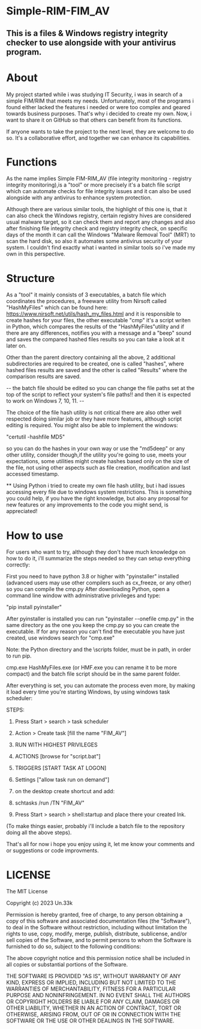 # Simple-RIM-FIM_AV

## This is a files & Windows registry integrity checker to use alongside with your antivirus program. 


# About


My project started while i was studying IT Security, i was in search of a simple 
FIM/RIM that meets my needs. Unfortunately, most of the programs i found either 
lacked the features i needed or were too complex and geared towards business 
purposes. That's why i decided to create my own. Now, i want to share it on 
GitHub so that others can benefit from its functions. 

If anyone wants to take the project to the next level, they are welcome to
do so. It's a collaborative effort, and together we can enhance its capabilities.



# Functions


As the name implies Simple FIM-RIM_AV (file integrity monitoring - registry integrity 
monitoring),is a "tool" or more precisely it's a batch file script which can automate 
checks for file integrity issues and it can also be used alongside with any antivirus 
to enhance system protection.

Although there are various similar tools, the highlight of this one is, that it can
also check the Windows registry, certain registry hives are considered usual malware 
target, so it can check them and report any changes and also after finishing file integrity
check and registry integrity check, on specific days of the month it can call the Windows 
"Malware Removal Tool" (MRT) to scan the hard disk, so also it automates some antivirus 
security of your system. I couldn't find exactly what i wanted in similar tools so i've 
made my own in this perspective.




# Structure


As a "tool" it mainly consists of 3 executables, a batch file which coordinates the procedures, 
a freeware utility from Nirsoft called "HashMyFiles" which can be found here: 
https://www.nirsoft.net/utils/hash_my_files.html and it is responsible to create hashes for your 
files, the other executable "cmp" it's a script writen in Python, which compares the results of 
the "HashMyFiles"utility and if there are any differences, notifies you with a message and a 
"beep" sound and saves the compared hashed files results so you can take a look at it later on.

Other than the parent directory containing all the above, 2 additional subdirectories are 
required to be created, one is called "hashes", where hashed files results are saved and 
the other is called "Results" where the comparison results are saved.

-- the batch file should be edited so you can change the file paths set at the top of the
script to reflect your system's file paths!! and then it is expected to work on
Windows 7, 10, 11. --


The choice of the file hash utility is not critical there are also other well respected doing
similar job or they have more features, although script editing is required. You might also 
be able to implement the windows:

"certutil -hashfile <file> MD5" 

so you can do the hashes in your own way or use the "md5deep" or any other utility, consider 
though,if the utility you're going to use, meets your expectations, some utilities might create 
hashes based only on the size of the file, not using other aspects such as file creation, 
modification and last accessed timestamp.


** Using Python i tried to create my own file hash utility, but i had issues accessing every 
file due to windows system restrictions. This is something you could help, if you have the 
right knowledge, but also any proposal for new features or any improvements to the code you 
might send, is appreciated!



# How to use


For users who want to try, although they don't have much knowledge on how to do it, i'll 
summarize the steps needed so they can setup everything correctly:

First you need to have python 3.8 or higher with "pyinstaller" installed (advanced users may 
use other compilers such as cx_freeze, or any other) so you can compile the cmp.py After 
downloading Python, open a command line window with administrative privileges and type:

"pip install pyinstaller"

After pyinstaller is installed you can run "pyinstaller --onefile cmp.py" in the same
directory as the one you keep the cmp.py so you can create the executable. If for any reason
you can't find the executable you have just created, use windows search for "cmp.exe"

Note: the Python directory and the \scripts folder, must be in path, in order to run
pip. 


cmp.exe HashMyFiles.exe (or HMF.exe you can rename it to be more compact) and the batch
file script should be in the same parent folder.

After everything is set, you can automate the process even more, by making it load every 
time you're starting Windows, by using windows task scheduler:

STEPS:

1. Press Start > search > task scheduler
  
2. Action > Create task [fill the name "FIM_AV"]
  
3. RUN WITH HIGHEST PRIVILEGES
  
4. ACTIONS [browse for "script.bat"]
  
5. TRIGGERS [START TASK AT LOGON]
  
6. Settings ["allow task run on demand"]
  
7. on the desktop create shortcut and add:
  
8. schtasks /run /TN "FIM_AV"
  
9. Press Start > search > shell:startup
   and place there your created lnk.

(To make things easier, probably i'll include a batch file to the repository doing all 
the above steps).



That's all for now i hope you enjoy using it, let me know your comments and or suggestions 
or code improvments.





# LICENSE
  

The MIT License

Copyright (c) 2023 Un.33k 

Permission is hereby granted, free of charge, to any person obtaining a copy 
of this software and associated documentation files (the "Software"), to deal 
in the Software without restriction, including without limitation the rights 
to use, copy, modify, merge, publish, distribute, sublicense, and/or sell copies 
of the Software, and to permit persons to whom the Software is furnished to do so, 
subject to the following conditions:

The above copyright notice and this permission notice shall be included in all 
copies or substantial portions of the Software.

THE SOFTWARE IS PROVIDED "AS IS", WITHOUT WARRANTY OF ANY KIND, EXPRESS OR IMPLIED, 
INCLUDING BUT NOT LIMITED TO THE WARRANTIES OF MERCHANTABILITY, FITNESS FOR A 
PARTICULAR PURPOSE AND NONINFRINGEMENT. IN NO EVENT SHALL THE AUTHORS OR COPYRIGHT 
HOLDERS BE LIABLE FOR ANY CLAIM, DAMAGES OR OTHER LIABILITY, WHETHER IN AN ACTION 
OF CONTRACT, TORT OR OTHERWISE, ARISING FROM, OUT OF OR IN CONNECTION WITH THE 
SOFTWARE OR THE USE OR OTHER DEALINGS IN THE SOFTWARE.

